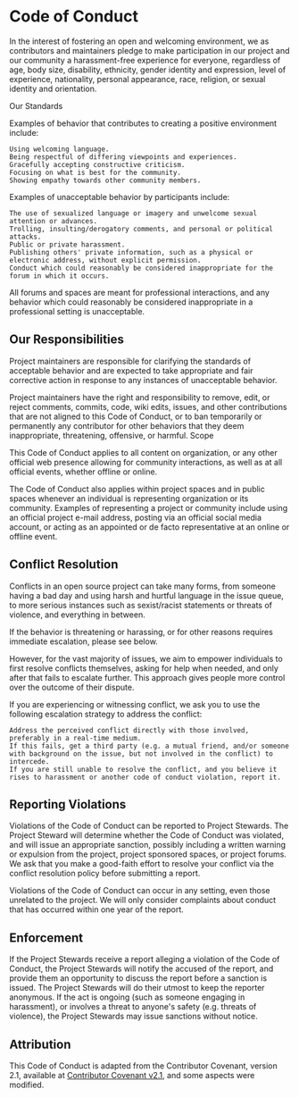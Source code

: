 # Code of Conduct

In the interest of fostering an open and welcoming environment, we as contributors and maintainers pledge to make
participation in our project and our community a harassment-free experience for everyone, regardless of age, body size,
disability, ethnicity, gender identity and expression, level of experience, nationality, personal appearance, race,
religion, or sexual identity and orientation.

Our Standards

Examples of behavior that contributes to creating a positive environment include:

    Using welcoming language.
    Being respectful of differing viewpoints and experiences.
    Gracefully accepting constructive criticism.
    Focusing on what is best for the community.
    Showing empathy towards other community members.

Examples of unacceptable behavior by participants include:

    The use of sexualized language or imagery and unwelcome sexual attention or advances.
    Trolling, insulting/derogatory comments, and personal or political attacks.
    Public or private harassment.
    Publishing others' private information, such as a physical or electronic address, without explicit permission.
    Conduct which could reasonably be considered inappropriate for the forum in which it occurs.

All forums and spaces are meant for professional interactions, and any behavior which could reasonably be considered
inappropriate in a professional setting is unacceptable.

## Our Responsibilities

Project maintainers are responsible for clarifying the standards of acceptable behavior and are expected to take
appropriate and fair corrective action in response to any instances of unacceptable behavior.

Project maintainers have the right and responsibility to remove, edit, or reject comments, commits, code, wiki edits,
issues, and other contributions that are not aligned to this Code of Conduct, or to ban temporarily or permanently
any contributor for other behaviors that they deem inappropriate, threatening, offensive, or harmful.
Scope

This Code of Conduct applies to all content on organization, or any other official web presence allowing for community
interactions, as well as at all official events, whether offline or online.

The Code of Conduct also applies within project spaces and in public spaces whenever an individual is representing
organization or its community. Examples of representing a project or community include using an official project e-mail
address, posting via an official social media account, or acting as an appointed or de facto representative at an
online or offline event.

## Conflict Resolution

Conflicts in an open source project can take many forms, from someone having a bad day and using harsh and hurtful
language in the issue queue, to more serious instances such as sexist/racist statements or threats of violence, and
everything in between.

If the behavior is threatening or harassing, or for other reasons requires immediate escalation, please see below.

However, for the vast majority of issues, we aim to empower individuals to first resolve conflicts themselves, asking
for help when needed, and only after that fails to escalate further. This approach gives people more control over the
outcome of their dispute.

If you are experiencing or witnessing conflict, we ask you to use the following escalation strategy to address the conflict:

    Address the perceived conflict directly with those involved, preferably in a real-time medium.
    If this fails, get a third party (e.g. a mutual friend, and/or someone with background on the issue, but not involved in the conflict) to intercede.
    If you are still unable to resolve the conflict, and you believe it rises to harassment or another code of conduct violation, report it.

## Reporting Violations

Violations of the Code of Conduct can be reported to Project Stewards. The Project Steward will determine whether the
Code of Conduct was violated, and will issue an appropriate sanction, possibly including a written warning or expulsion
from the project, project sponsored spaces, or project forums. We ask that you make a good-faith effort to resolve your
conflict via the conflict resolution policy before submitting a report.

Violations of the Code of Conduct can occur in any setting, even those unrelated to the project. We will only consider
complaints about conduct that has occurred within one year of the report.

## Enforcement

If the Project Stewards receive a report alleging a violation of the Code of Conduct, the Project Stewards will notify
the accused of the report, and provide them an opportunity to discuss the report before a sanction is issued. The
Project Stewards will do their utmost to keep the reporter anonymous. If the act is ongoing (such as someone engaging
in harassment), or involves a threat to anyone's safety (e.g. threats of violence), the Project Stewards may issue
sanctions without notice.

## Attribution

This Code of Conduct is adapted from the Contributor Covenant, version 2.1, available at [Contributor Covenant v2.1](https://www.contributor-covenant.org/version/2/1/code_of_conduct/code_of_conduct.md), and some aspects were modified.
